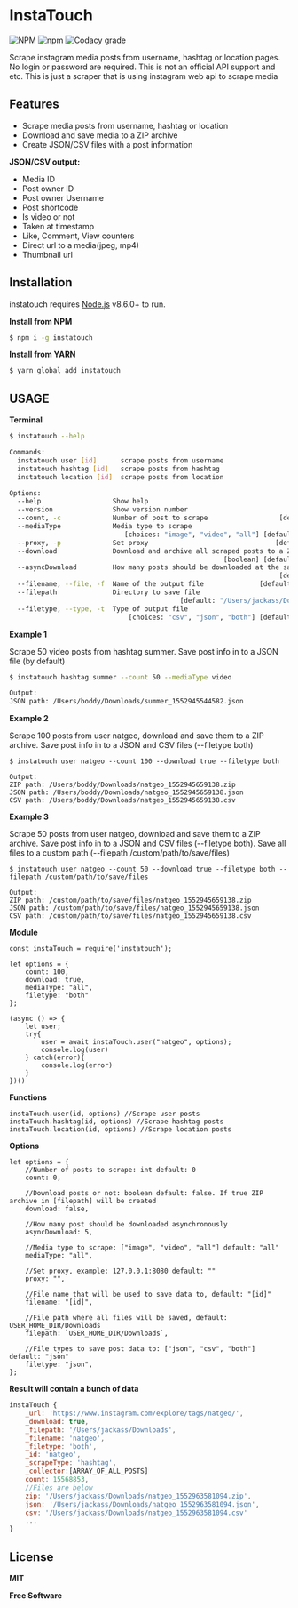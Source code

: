 
# InstaTouch
 
![NPM](https://img.shields.io/npm/l/instatouch.svg?style=for-the-badge) ![npm](https://img.shields.io/npm/v/instatouch.svg?style=for-the-badge) ![Codacy grade](https://img.shields.io/codacy/grade/037f8049f7e048a2b03a95fda8863f39.svg?style=for-the-badge)

Scrape instagram media posts from username, hashtag or location pages.
 No login or password are required. This is not an official API support and etc. This is just a scraper that is using instagram web api to scrape media

## Features
* Scrape media posts from username, hashtag or location
* Download and save media to a ZIP archive
* Create JSON/CSV files with a post information

**JSON/CSV output:**
* Media ID
* Post owner ID
* Post owner Username
* Post shortcode
* Is video or not
* Taken at timestamp
* Like, Comment, View counters
* Direct url to a media(jpeg, mp4)
* Thumbnail url

## Installation
instatouch requires [Node.js](https://nodejs.org/) v8.6.0+ to run.

**Install from NPM**
```sh
$ npm i -g instatouch
```

**Install from YARN**
```sh
$ yarn global add instatouch
```

## USAGE

**Terminal**

```sh
$ instatouch --help

Commands:
  instatouch user [id]      scrape posts from username
  instatouch hashtag [id]   scrape posts from hashtag
  instatouch location [id]  scrape posts from location

Options:
  --help                  Show help                                    [boolean]
  --version               Show version number                          [boolean]
  --count, -c             Number of post to scrape                  [default: 0]
  --mediaType             Media type to scrape
                             [choices: "image", "video", "all"] [default: "all"]
  --proxy, -p             Set proxy                                [default: ""]
  --download              Download and archive all scraped posts to a ZIP file
                                                      [boolean] [default: false]
  --asyncDownload         How many posts should be downloaded at the same time
                                                                    [default: 5]
  --filename, --file, -f  Name of the output file              [default: "[id]"]
  --filepath              Directory to save file
                                           [default: "/Users/jackass/Downloads"]
  --filetype, --type, -t  Type of output file
                              [choices: "csv", "json", "both"] [default: "json"]
```

**Example 1**

Scrape 50 video posts from hashtag summer. Save post info in to a JSON file (by default) 
```sh
$ instatouch hashtag summer --count 50 --mediaType video  

Output:
JSON path: /Users/boddy/Downloads/summer_1552945544582.json
```

**Example 2**

Scrape 100 posts from user natgeo, download and save them to a ZIP archive. Save post info in to a JSON and CSV files (--filetype both)
```
$ instatouch user natgeo --count 100 --download true --filetype both

Output:
ZIP path: /Users/boddy/Downloads/natgeo_1552945659138.zip
JSON path: /Users/boddy/Downloads/natgeo_1552945659138.json
CSV path: /Users/boddy/Downloads/natgeo_1552945659138.csv
```

**Example 3**

Scrape 50 posts from user natgeo, download and save them to a ZIP archive. Save post info in to a JSON and CSV files (--filetype both). Save all files to a custom path (--filepath /custom/path/to/save/files)
```
$ instatouch user natgeo --count 50 --download true --filetype both --filepath /custom/path/to/save/files

Output:
ZIP path: /custom/path/to/save/files/natgeo_1552945659138.zip
JSON path: /custom/path/to/save/files/natgeo_1552945659138.json
CSV path: /custom/path/to/save/files/natgeo_1552945659138.csv
```

**Module**
```
const instaTouch = require('instatouch');

let options = {
    count: 100,
    download: true,
    mediaType: "all",
    filetype: "both"
};

(async () => {
    let user;
    try{
        user = await instaTouch.user("natgeo", options);
        console.log(user)
    } catch(error){
        console.log(error)
    }
})()
```

**Functions**
```
instaTouch.user(id, options) //Scrape user posts
instaTouch.hashtag(id, options) //Scrape hashtag posts
instaTouch.location(id, options) //Scrape location posts
```

**Options**
```
let options = {
    //Number of posts to scrape: int default: 0
    count: 0,

    //Download posts or not: boolean default: false. If true ZIP archive in [filepath] will be created
    download: false,

    //How many post should be downloaded asynchronously
    asyncDownload: 5,

    //Media type to scrape: ["image", "video", "all"] default: "all"
    mediaType: "all",

    //Set proxy, example: 127.0.0.1:8080 default: ""
    proxy: "",

    //File name that will be used to save data to, default: "[id]"
    filename: "[id]",

    //File path where all files will be saved, default: USER_HOME_DIR/Downloads
    filepath: `USER_HOME_DIR/Downloads`,

    //File types to save post data to: ["json", "csv", "both"] default: "json"
    filetype: "json",
};
```

**Result will contain a bunch of data**
```javascript
instaTouch {
    _url: 'https://www.instagram.com/explore/tags/natgeo/',
    _download: true,
    _filepath: '/Users/jackass/Downloads',
    _filename: 'natgeo',
    _filetype: 'both',
    _id: 'natgeo',
    _scrapeType: 'hashtag',
    _collector:[ARRAY_OF_ALL_POSTS]
    count: 15568853,
    //Files are below
    zip: '/Users/jackass/Downloads/natgeo_1552963581094.zip',
    json: '/Users/jackass/Downloads/natgeo_1552963581094.json',
    csv: '/Users/jackass/Downloads/natgeo_1552963581094.csv' 
    ...
}
```

License
----

**MIT**

**Free Software**